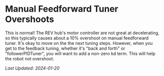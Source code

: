 # Manual Feedforward Tuner Overshoots

This is normal! The REV hub's motor controller are not great at decelerating, so this typically causes about a 10% overshoot on manual feedforward tuner. It's okay to move on the the next tuning steps. However, when you get to the feedback tuning, whether it's "back and forth" or "followerPIDTuner", you will want to add a non-zero kd term. This will help the robot not overshoot.

*Last Updated: 2024-01-20*